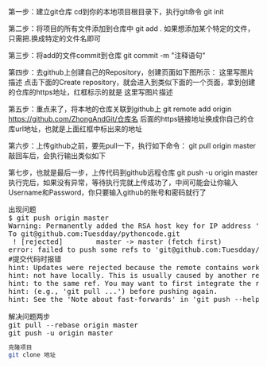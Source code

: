 第一步：建立git仓库 
cd到你的本地项目根目录下，执行git命令
git init

第二步：将项目的所有文件添加到仓库中
git add .
如果想添加某个特定的文件，只需把.换成特定的文件名即可

第三步：将add的文件commit到仓库
git commit -m "注释语句"

第四步：去github上创建自己的Repository，创建页面如下图所示： 
这里写图片描述
点击下面的Create repository，就会进入到类似下面的一个页面，拿到创建的仓库的https地址，红框标示的就是
这里写图片描述

第五步：重点来了，将本地的仓库关联到github上
git remote add origin https://github.com/ZhongAndGit/仓库名
后面的https链接地址换成你自己的仓库url地址，也就是上面红框中标出来的地址

第六步：上传github之前，要先pull一下，执行如下命令：
git pull origin master
敲回车后，会执行输出类似如下 

第七步，也就是最后一步，上传代码到github远程仓库
git push -u origin master
执行完后，如果没有异常，等待执行完就上传成功了，中间可能会让你输入Username和Password，你只要输入github的账号和密码就行了



<pre>
出现问题
$ git push origin master
Warning: Permanently added the RSA host key for IP address '192.30.253.112' to the list of known hosts.
To git@github.com:Tuesdday/pythoncode.git
 ! [rejected]        master -> master (fetch first)
error: failed to push some refs to 'git@github.com:Tuesdday/pythoncode.git'
#提交代码时报错
hint: Updates were rejected because the remote contains work that you do
hint: not have locally. This is usually caused by another repository pushing
hint: to the same ref. You may want to first integrate the remote changes
hint: (e.g., 'git pull ...') before pushing again.
hint: See the 'Note about fast-forwards' in 'git push --help' for details.

解决问题两步
git pull --rebase origin master 
git push -u origin master
</pre>
```bash
克隆项目
git clone 地址

```
